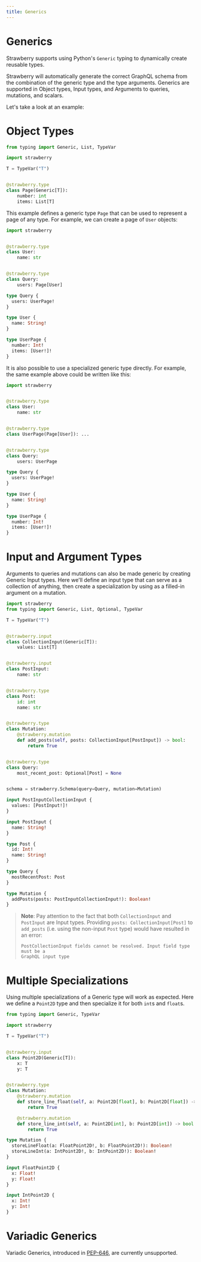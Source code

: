 ```yaml
---
title: Generics
---
```


# Generics

Strawberry supports using Python's `Generic` typing to dynamically create
reusable types.

Strawberry will automatically generate the correct GraphQL schema from the
combination of the generic type and the type arguments. Generics are supported
in Object types, Input types, and Arguments to queries, mutations, and scalars.

Let's take a look at an example:

# Object Types

```python
from typing import Generic, List, TypeVar

import strawberry

T = TypeVar("T")


@strawberry.type
class Page(Generic[T]):
    number: int
    items: List[T]
```

This example defines a generic type `Page` that can be used to represent a page
of any type. For example, we can create a page of `User` objects:

<CodeGrid>

```python
import strawberry


@strawberry.type
class User:
    name: str


@strawberry.type
class Query:
    users: Page[User]
```

```graphql
type Query {
  users: UserPage!
}

type User {
  name: String!
}

type UserPage {
  number: Int!
  items: [User!]!
}
```

</CodeGrid>

It is also possible to use a specialized generic type directly. For example, the
same example above could be written like this:

<CodeGrid>

```python
import strawberry


@strawberry.type
class User:
    name: str


@strawberry.type
class UserPage(Page[User]): ...


@strawberry.type
class Query:
    users: UserPage
```

```graphql
type Query {
  users: UserPage!
}

type User {
  name: String!
}

type UserPage {
  number: Int!
  items: [User!]!
}
```

</CodeGrid>

# Input and Argument Types

Arguments to queries and mutations can also be made generic by creating Generic
Input types. Here we'll define an input type that can serve as a collection of
anything, then create a specialization by using as a filled-in argument on a
mutation.

<CodeGrid>

```python
import strawberry
from typing import Generic, List, Optional, TypeVar

T = TypeVar("T")


@strawberry.input
class CollectionInput(Generic[T]):
    values: List[T]


@strawberry.input
class PostInput:
    name: str


@strawberry.type
class Post:
    id: int
    name: str


@strawberry.type
class Mutation:
    @strawberry.mutation
    def add_posts(self, posts: CollectionInput[PostInput]) -> bool:
        return True


@strawberry.type
class Query:
    most_recent_post: Optional[Post] = None


schema = strawberry.Schema(query=Query, mutation=Mutation)
```

```graphql
input PostInputCollectionInput {
  values: [PostInput!]!
}

input PostInput {
  name: String!
}

type Post {
  id: Int!
  name: String!
}

type Query {
  mostRecentPost: Post
}

type Mutation {
  addPosts(posts: PostInputCollectionInput!): Boolean!
}
```

</CodeGrid>

> **Note**: Pay attention to the fact that both `CollectionInput` and
> `PostInput` are Input types. Providing `posts: CollectionInput[Post]` to
> `add_posts` (i.e. using the non-input `Post` type) would have resulted in an
> error:
> ```
> PostCollectionInput fields cannot be resolved. Input field type must be a
> GraphQL input type
> ```

# Multiple Specializations

Using multiple specializations of a Generic type will work as expected. Here we
define a `Point2D` type and then specialize it for both `int`s and `float`s.

<CodeGrid>

```python
from typing import Generic, TypeVar

import strawberry

T = TypeVar("T")


@strawberry.input
class Point2D(Generic[T]):
    x: T
    y: T


@strawberry.type
class Mutation:
    @strawberry.mutation
    def store_line_float(self, a: Point2D[float], b: Point2D[float]) -> bool:
        return True

    @strawberry.mutation
    def store_line_int(self, a: Point2D[int], b: Point2D[int]) -> bool:
        return True
```

```graphql
type Mutation {
  storeLineFloat(a: FloatPoint2D!, b: FloatPoint2D!): Boolean!
  storeLineInt(a: IntPoint2D!, b: IntPoint2D!): Boolean!
}

input FloatPoint2D {
  x: Float!
  y: Float!
}

input IntPoint2D {
  x: Int!
  y: Int!
}
```

</CodeGrid>

# Variadic Generics

Variadic Generics, introduced in [PEP-646][pep-646], are currently unsupported.

[pep-646]: https://peps.python.org/pep-0646/
